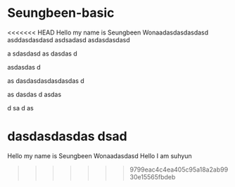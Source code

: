 # Seungbeen-basic

<<<<<<< HEAD
Hello my name is Seungbeen Wonaadasdasdasdasd
asddasdasdasd  asdsadasd    asdasdasdasd

a
sdasdasd
as
dasdas
d

asdasdas
d

as
dasdasdasdasdasdas
d

as
dasdas
d
asdas

d
sa
d
as

dasdasdasdas
dsad
=======
Hello my name is Seungbeen Wonaadasdasd
Hello I am suhyun
>>>>>>> 9799eac4c4ea405c95a18a2ab9930e15565fbdeb
